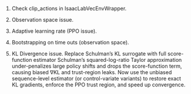 1. Check clip_actions in IsaacLabVecEnvWrapper.
2. Observation space issue.
3. Adaptive learning rate (PPO issue).
4. Bootstrapping on time outs (observation space).

5. KL Divergence issue. 
Replace Schulman’s KL surrogate with full score-function estimator
Schulman’s squared-log-ratio Taylor approximation under-penalizes large policy shifts
and drops the score-function term, causing biased ∇KL and trust-region leaks.
Now use the unbiased sequence-level estimator (or control-variate variants)
to restore exact KL gradients, enforce the PPO trust region, and speed up convergence.